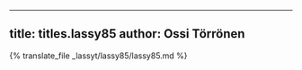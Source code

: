 
---
title: titles.lassy85
author: Ossi Törrönen
---
{% translate_file _lassyt/lassy85/lassy85.md %}